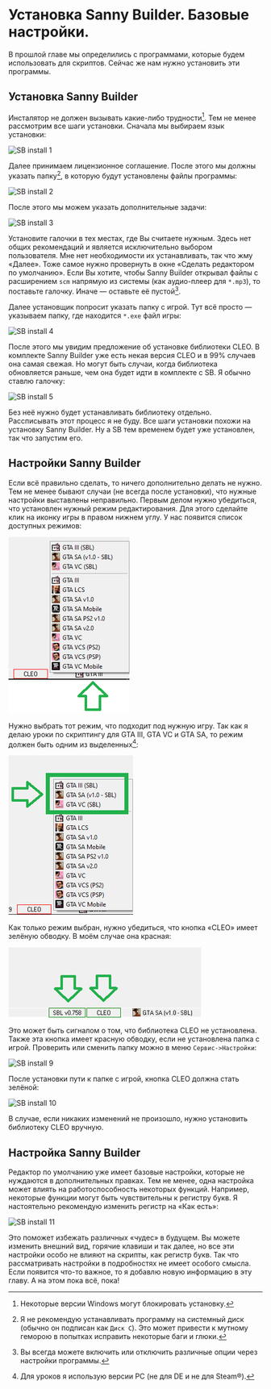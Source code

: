 # Установка Sanny Builder. Базовые настройки.

В прошлой главе мы определились с программами, которые будем использовать для скриптов. Сейчас же нам нужно установить эти программы. 

## Установка Sanny Builder

Инсталятор не должен вызывать какие-либо трудности[^1]. Тем не менее рассмотрим все шаги установки. Сначала мы выбираем язык установки:

![SB install 1](https://github.com/wmysterio/scm-scripting-lessons/raw/resources/images/sb_install_s1.png)

Далее принимаем лицензионное соглашение. После этого мы должны указать папку[^2], в которую будут установлены файлы программы:

![SB install 2](https://github.com/wmysterio/scm-scripting-lessons/raw/resources/images/sb_install_s2.png)

После этого мы можем указать дополнительные задачи:

![SB install 3](https://github.com/wmysterio/scm-scripting-lessons/raw/resources/images/sb_install_s3.png)

Установите галочки в тех местах, где Вы считаете нужным. Здесь нет общих рекомендаций и является исключительно выбором пользователя. Мне нет необходимости их устанавливать, так что жму «Далее». Тоже самое нужно провернуть в окне «Сделать редактором по умолчанию». Если Вы хотите, чтобы Sanny Builder открывал файлы с расширением `scm` напрямую из системы (как аудио-плеер для `*.mp3`), то поставьте галочку. Иначе — оставьте её пустой[^3].

Далее установщик попросит указать папку с игрой. Тут всё просто — указываем папку, где находится `*.exe` файл игры:

![SB install 4](https://github.com/wmysterio/scm-scripting-lessons/raw/resourses/images/sb_install_s4.png)

После этого мы увидим предложение об установке библиотеки CLEO. В комплекте Sanny Builder уже есть некая версия CLEO и в 99% случаев она самая свежая. Но могут быть случаи, когда библиотека обновляется раньше, чем она будет идти в комплекте с SB. Я обычно ставлю галочку:

![SB install 5](https://github.com/wmysterio/scm-scripting-lessons/raw/resources/images/sb_install_s5.png)

Без неё нужно будет устанавливать библиотеку отдельно. Рассписывать этот процесс я не буду. Все шаги установки похожи на установку Sanny Builder. Ну а SB тем временем будет уже установлен, так что запустим его.

## Настройки Sanny Builder

Если всё правильно сделать, то ничего дополнительно делать не нужно. Тем не менее бывают случаи (не всегда после установки), что нужные настройки выставлены неправильно. Первым делом нужно убедиться, что установлен нужный режим редактирования. Для этого сделайте клик на иконку игры в правом нижнем углу. У нас появится список доступных режимов:

![SB install 6](https://github.com/wmysterio/scm-scripting-lessons/raw/resources/images/sb_install_s6.png)

Нужно выбрать тот режим, что подходит под нужную игру. Так как я делаю уроки по скриптингу для GTA III, GTA VC и GTA SA, то режим должен быть одним из выделенных[^4]:

![SB install 7](https://github.com/wmysterio/scm-scripting-lessons/raw/resources/images/sb_install_s7.png)

Как только режим выбран, нужно убедиться, что кнопка «CLEO» имеет зелёную обводку. В моём случае она красная:

![SB install 8](https://github.com/wmysterio/scm-scripting-lessons/raw/resourses/images/sb_install_s8.png)

Это может быть сигналом о том, что библиотека CLEO не установлена. Также эта кнопка имеет красную обводку, если не установлена папка с игрой. Проверить или сменить папку можно в меню `Сервис->Настройки`:

![SB install 9](https://github.com/wmysterio/scm-scripting-lessons/raw/resources/images/sb_install_s9.png)

После установки пути к папке с игрой, кнопка CLEO должна стать зелёной:

![SB install 10](https://github.com/wmysterio/scm-scripting-lessons/raw/resources/images/sb_install_s10.png)

В случае, если никаких изменений не произошло, нужно установить библиотеку CLEO вручную.

## Настройка Sanny Builder

Редактор по умолчанию уже имеет базовые настройки, которые не нуждаются в дополнительных правках. Тем не менее, одна настройка может влиять на работоспособность некоторых функций. Например, некоторые функции могут быть чувствительны к регистру букв. Я настоятельно рекомендую изменить регистр на «Как есть»:

![SB install 11](https://github.com/wmysterio/scm-scripting-lessons/raw/resources/images/sb_install_s11.png)

Это поможет избежать различных «чудес» в будущем. Вы можете изменить внешний вид, горячие клавиши и так далее, но все эти настройки особо не влияют на скрипты, как регистр букв. Так что рассматривать настройки в подробностях не имеет особого смысла. Если появится что-то важное, то я добавлю новую информацию в эту главу. А на этом пока всё, пока!

[^1]: Некоторые версии Windows могут блокировать установку. 
[^2]: Я не рекомендую устанавливать программу на системный диск (обычно он подписан как `Диск C`). Это может привести к мутному геморою в попытках исправить некоторые баги и глюки.
[^3]: Вы всегда можете включить или отключить различные опции через настройки программы.
[^4]: Для уроков я использую версии PC (не для DE и не для Steam&#174;). 
